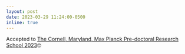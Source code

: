 ```yaml
---
layout: post
date: 2023-03-29 11:24:00-0500
inline: true
---
```


Accepted to [The Cornell, Maryland, Max Planck Pre-doctoral Research School 2023](https://cmmrs.mpi-sws.org/)🤓
